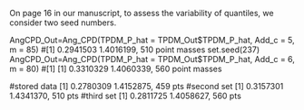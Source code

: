 On page 16 in our manuscript, to assess the variability of quantiles, we consider two seed numbers.

AngCPD_Out=Ang_CPD(TPDM_P_hat = TPDM_Out$TPDM_P_hat, Add_c = 5, m = 85)
#[1] 0.2941503 1.4016199, 510 point masses
set.seed(237)
AngCPD_Out=Ang_CPD(TPDM_P_hat = TPDM_Out$TPDM_P_hat, Add_c = 6, m = 80)
#[1] [1] 0.3310329 1.4060339, 560 point masses

#stored data [1] 0.2780309 1.4152875, 459 pts
#second set [1] 0.3157301 1.4341370, 510 pts
#third set [1] 0.2811725 1.4058627, 560 pts
